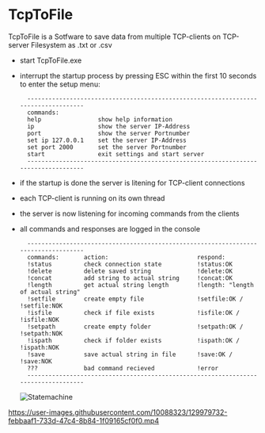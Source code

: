 # TcpToFile

TcpToFile is a Sotfware to save data from multiple TCP-clients on TCP-server Filesystem as .txt or .csv

- start TcpToFile.exe
- interrupt the startup process by pressing ESC within the first 10 seconds to enter the setup menu:

        -----------------------------------------------------------------------------------
        commands:
        help                show help information
        ip                  show the server IP-Address
        port                show the server Portnumber
        set ip 127.0.0.1    set the server IP-Address
        set port 2000       set the server Portnumber
        start               exit settings and start server
        -----------------------------------------------------------------------------------

- if the startup is done the server is litening for TCP-client connections
- each TCP-client is running on its own thread
- the server is now listening for incoming commands from the clients
- all commands and responses are logged in the console
  
        -----------------------------------------------------------------------------------
        commands:       action:                         respond:
        !status         check connection state          !status:OK
        !delete         delete saved string             !delete:OK
        !concat         add string to actual string     !concat:OK
        !length         get actual string length        !length: "length of actual string"
        !setfile        create empty file               !setfile:OK / !setfile:NOK
        !isfile         check if file exists            !isfile:OK / !isfile:NOK
        !setpath        create empty folder             !setpath:OK / !setpath:NOK
        !ispath         check if folder exists          !ispath:OK / !ispath:NOK
        !save           save actual string in file      !save:OK / !save:NOK
        ???             bad command recieved            !error
        -----------------------------------------------------------------------------------

  
  ![Statemachine](https://user-images.githubusercontent.com/10088323/129964679-96305bad-85d0-4605-8512-46547a227ade.png)

        

https://user-images.githubusercontent.com/10088323/129979732-febbaaf1-733d-47c4-8b84-1f09165cf0f0.mp4

